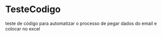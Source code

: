 # TesteCodigo
teste de código para automatizar o processo de pegar dados do email e colocar no excel
